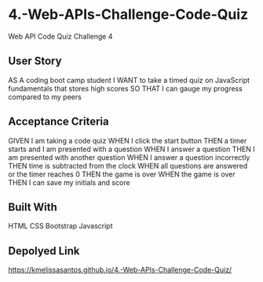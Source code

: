 # 4.-Web-APIs-Challenge-Code-Quiz
Web API Code Quiz Challenge 4
## User Story
AS A coding boot camp student
I WANT to take a timed quiz on JavaScript fundamentals that stores high scores
SO THAT I can gauge my progress compared to my peers
## Acceptance Criteria
GIVEN I am taking a code quiz
WHEN I click the start button
THEN a timer starts and I am presented with a question
WHEN I answer a question
THEN I am presented with another question
WHEN I answer a question incorrectly
THEN time is subtracted from the clock
WHEN all questions are answered or the timer reaches 0
THEN the game is over
WHEN the game is over
THEN I can save my initials and score
## Built With
HTML 
CSS
Bootstrap
Javascript

## Depolyed Link
https://kmelissasantos.github.io/4.-Web-APIs-Challenge-Code-Quiz/
